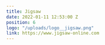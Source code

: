 ```yaml
---
title: Jigsaw
date: 2022-01-11 12:53:00 Z
position: 6
logo: "/uploads/logo__jigsaw.png"
link: https://www.jigsaw-online.com
---
```

